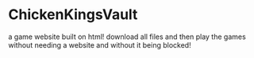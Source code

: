 # ChickenKingsVault
a game website built on html!
download all files and then play the games without needing a website and without it being blocked!
